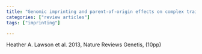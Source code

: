 ```yaml
---
title: "Genomic imprinting and parent-of-origin effects on complex traits"
categories: ["review articles"]
tags: ["imprinting"]

---
```


Heather A. Lawson et al. 2013, Nature Reviews Genetis, (10pp)